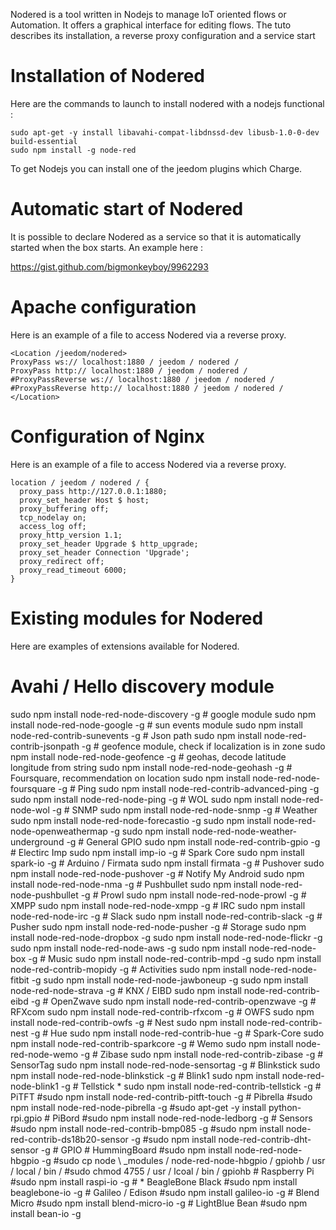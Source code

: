 Nodered is a tool written in Nodejs to manage IoT oriented flows or
Automation. It offers a graphical interface for editing flows. The
tuto describes its installation, a reverse proxy configuration and a
service start

Installation of Nodered 
=======================

Here are the commands to launch to install nodered with a nodejs
functional :

    sudo apt-get -y install libavahi-compat-libdnssd-dev libusb-1.0-0-dev build-essential
    sudo npm install -g node-red

To get Nodejs you can install one of the jeedom plugins which
Charge.

Automatic start of Nodered 
================================

It is possible to declare Nodered as a service so that it is
automatically started when the box starts. An example here :

<https://gist.github.com/bigmonkeyboy/9962293>

Apache configuration 
======================

Here is an example of a file to access Nodered via a reverse
proxy.

    <Location /jeedom/nodered>
    ProxyPass ws:// localhost:1880 / jeedom / nodered /
    ProxyPass http:// localhost:1880 / jeedom / nodered /
    #ProxyPassReverse ws:// localhost:1880 / jeedom / nodered /
    #ProxyPassReverse http:// localhost:1880 / jeedom / nodered /
    </Location>

Configuration of Nginx 
======================

Here is an example of a file to access Nodered via a reverse
proxy.

    location / jeedom / nodered / {
      proxy_pass http://127.0.0.1:1880;
      proxy_set_header Host $ host;
      proxy_buffering off;
      tcp_nodelay on;
      access_log off;
      proxy_http_version 1.1;
      proxy_set_header Upgrade $ http_upgrade;
      proxy_set_header Connection 'Upgrade';
      proxy_redirect off;
      proxy_read_timeout 6000;
    }

Existing modules for Nodered 
==============================

Here are examples of extensions available for Nodered.

Avahi / Hello discovery module 
==============================

sudo npm install node-red-node-discovery -g \# google module sudo npm
install node-red-node-google -g \# sun events module sudo npm install
node-red-contrib-sunevents -g \# Json path sudo npm install
node-red-contrib-jsonpath -g \# geofence module, check if localization
is in zone sudo npm install node-red-node-geofence -g \# geohas, decode
latitude longitude from string sudo npm install node-red-node-geohash -g
\# Foursquare, recommendation on location sudo npm install
node-red-node-foursquare -g \# Ping sudo npm install
node-red-contrib-advanced-ping -g sudo npm install node-red-node-ping -g
\# WOL sudo npm install node-red-node-wol -g \# SNMP sudo npm install
node-red-node-snmp -g \# Weather sudo npm install
node-red-node-forecastio -g sudo npm install
node-red-node-openweathermap -g sudo npm install
node-red-node-weather-underground -g \# General GPIO sudo npm install
node-red-contrib-gpio -g \# Electirc Imp sudo npm install imp-io -g \#
Spark Core sudo npm install spark-io -g \# Arduino / Firmata sudo npm
install firmata -g \# Pushover sudo npm install node-red-node-pushover
-g \# Notify My Android sudo npm install node-red-node-nma -g \#
Pushbullet sudo npm install node-red-node-pushbullet -g \# Prowl sudo
npm install node-red-node-prowl -g \# XMPP sudo npm install
node-red-node-xmpp -g \# IRC sudo npm install node-red-node-irc -g \#
Slack sudo npm install node-red-contrib-slack -g \# Pusher sudo npm
install node-red-node-pusher -g \# Storage sudo npm install
node-red-node-dropbox -g sudo npm install node-red-node-flickr -g sudo
npm install node-red-node-aws -g sudo npm install node-red-node-box -g
\# Music sudo npm install node-red-contrib-mpd -g sudo npm install
node-red-contrib-mopidy -g \# Activities sudo npm install
node-red-node-fitbit -g sudo npm install node-red-node-jawboneup -g sudo
npm install node-red-node-strava -g \# KNX / EIBD sudo npm install
node-red-contrib-eibd -g \# OpenZwave sudo npm install
node-red-contrib-openzwave -g \# RFXcom sudo npm install
node-red-contrib-rfxcom -g \# OWFS sudo npm install
node-red-contrib-owfs -g \# Nest sudo npm install node-red-contrib-nest
-g \# Hue sudo npm install node-red-contrib-hue -g \# Spark-Core sudo
npm install node-red-contrib-sparkcore -g \# Wemo sudo npm install
node-red-node-wemo -g \# Zibase sudo npm install node-red-contrib-zibase
-g \# SensorTag sudo npm install node-red-node-sensortag -g \#
Blinkstick sudo npm install node-red-node-blinkstick -g \# Blink1 sudo
npm install node-red-node-blink1 -g \# Tellstick * sudo npm install
node-red-contrib-tellstick -g \# PiTFT \#sudo npm install
node-red-contrib-pitft-touch -g \# Pibrella \#sudo npm install
node-red-node-pibrella -g \#sudo apt-get -y install python-rpi.gpio \#
PiBord \#sudo npm install node-red-node-ledborg -g \# Sensors \#sudo npm
install node-red-contrib-bmp085 -g \#sudo npm install
node-red-contrib-ds18b20-sensor -g \#sudo npm install
node-red-contrib-dht-sensor -g \# GPIO \# HummingBoard \#sudo npm
install node-red-node-hbgpio -g \#sudo cp
node \ _modules / node-red-node-hbgpio / gpiohb / usr / local / bin / \#sudo chmod
4755 / usr / lcoal / bin / gpiohb \# Raspberry Pi \#sudo npm install raspi-io
-g \# * BeagleBone Black \#sudo npm install beaglebone-io -g \#
Galileo / Edison \#sudo npm install galileo-io -g \# Blend Micro \#sudo
npm install blend-micro-io -g \# LightBlue Bean \#sudo npm install
bean-io -g
